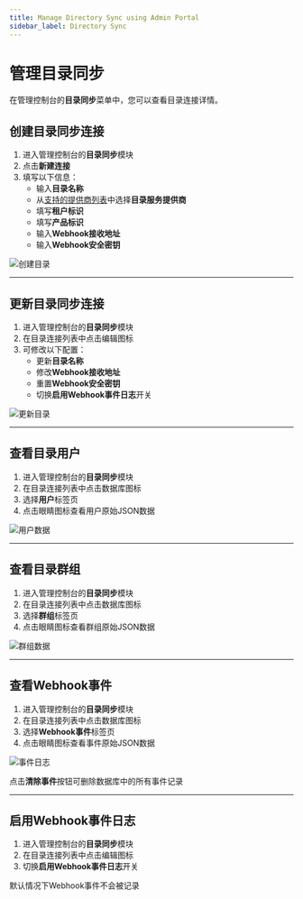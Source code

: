 ```yaml
---
title: Manage Directory Sync using Admin Portal
sidebar_label: Directory Sync
---
```


# 管理目录同步

在管理控制台的**目录同步**菜单中，您可以查看目录连接详情。

## 创建目录同步连接

1. 进入管理控制台的**目录同步**模块
2. 点击**新建连接**
3. 填写以下信息：
   - 输入**目录名称**
   - 从[支持的提供商列表](../directory-sync/providers/)中选择**目录服务提供商**
   - 填写**租户标识**
   - 填写**产品标识**
   - 输入**Webhook接收地址**
   - 输入**Webhook安全密钥**

![创建目录](/images/docs/admin-portal/dsync/create-directory.png)

---

## 更新目录同步连接

1. 进入管理控制台的**目录同步**模块
2. 在目录连接列表中点击编辑图标
3. 可修改以下配置：
   - 更新**目录名称**
   - 修改**Webhook接收地址**
   - 重置**Webhook安全密钥**
   - 切换**启用Webhook事件日志**开关

![更新目录](/images/docs/admin-portal/dsync/update-directory.png)

---

## 查看目录用户

1. 进入管理控制台的**目录同步**模块
2. 在目录连接列表中点击数据库图标
3. 选择**用户**标签页
4. 点击眼睛图标查看用户原始JSON数据

![用户数据](/images/docs/admin-portal/dsync/users.png)

---

## 查看目录群组

1. 进入管理控制台的**目录同步**模块
2. 在目录连接列表中点击数据库图标
3. 选择**群组**标签页
4. 点击眼睛图标查看群组原始JSON数据

![群组数据](/images/docs/admin-portal/dsync/groups.png)

---

## 查看Webhook事件

1. 进入管理控制台的**目录同步**模块
2. 在目录连接列表中点击数据库图标
3. 选择**Webhook事件**标签页
4. 点击眼睛图标查看事件原始JSON数据

![事件日志](/images/docs/admin-portal/dsync/logs.png)

点击**清除事件**按钮可删除数据库中的所有事件记录

---

## 启用Webhook事件日志

1. 进入管理控制台的**目录同步**模块
2. 在目录连接列表中点击编辑图标
3. 切换**启用Webhook事件日志**开关

默认情况下Webhook事件不会被记录